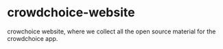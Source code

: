 # crowdchoice-website
crowchoice website, where we collect all the open source material for the crowdchoice app.
